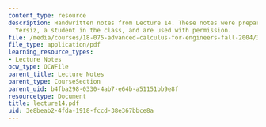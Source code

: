 ```yaml
---
content_type: resource
description: Handwritten notes from Lecture 14. These notes were prepared by Melike
  Yersiz, a student in the class, and are used with permission.
file: /media/courses/18-075-advanced-calculus-for-engineers-fall-2004/3e8beab24fda1918fccd38e367bbce8a_lecture14.pdf
file_type: application/pdf
learning_resource_types:
- Lecture Notes
ocw_type: OCWFile
parent_title: Lecture Notes
parent_type: CourseSection
parent_uid: b4fba298-0330-4ab7-e64b-a51151bb9e8f
resourcetype: Document
title: lecture14.pdf
uid: 3e8beab2-4fda-1918-fccd-38e367bbce8a
---
```

